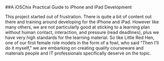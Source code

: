 ##A iOSChix Practical Guide to iPhone and iPad Development

This project started out of frustration. There is quite a bit of content out there and training around developing for the iPhone and iPad. However like many others, we are not particularly good at sticking to a learning plan without human contact, interaction, and pressure (read deadlines), plus we have very high standards for the learning material. So like Little Red Hen, one of our first female role models in the form of a fowl, who said "Then I'll do it myself," we are embarking on creating quality courseware and materials people and IT professionals specifically deserve on the topic.



